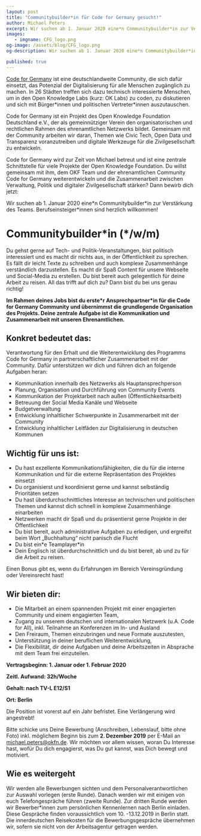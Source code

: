 ```yaml
---
layout: post
title: "Communitybuilder*in für Code for Germany gesucht!"
author: Michael Peters
excerpt: Wir suchen ab 1. Januar 2020 eine*n Communitybuilder*in zur Verstärkung des Teams. Berufseinsteiger*innen sind herzlich willkommen!
images:
   - imgname: CFG_logo.png
og-image: /assets/blog/CFG_logo.png
og-description: Wir suchen ab 1. Januar 2020 eine*n Communitybuilder*in zur Verstärkung des Teams. Berufseinsteiger*innen sind herzlich willkommen!

published: true
---
```


[Code for Germany](https://codefor.de/) ist eine deutschlandweite Community, die sich dafür einsetzt, das Potenzial der Digitalisierung für alle Menschen zugänglich zu machen. In 26 Städten treffen sich dazu technisch interessierte Menschen, um in den Open Knowledge Labs (kurz: OK Labs) zu coden, zu diskutieren und sich mit Bürger\*innen und politischen Vertreter\*innen auszutauschen.

Code for Germany ist ein Projekt des Open Knowledge Foundation Deutschland e.V., der als gemeinnütziger Verein den organisatorischen und rechtlichen Rahmen des ehrenamtlichen Netzwerks bildet. Gemeinsam mit der Community arbeiten wir daran, Themen wie Civic Tech, Open Data und Transparenz voranzutreiben und digitale Werkzeuge für die Zivilgesellschaft zu entwickeln.

Code for Germany wird zur Zeit von Michael betreut und ist eine zentrale Schnittstelle für viele Projekte der Open Knowledge Foundation. Du willst gemeinsam mit ihm, dem OKF Team und der ehrenamtlichen Community Code for Germany weiterentwickeln und die Zusammenarbeit zwischen Verwaltung, Politik und digitaler Zivilgesellschaft stärken? Dann bewirb dich jetzt:

Wir suchen ab 1. Januar 2020 eine\*n Communitybuilder\*in zur Verstärkung des Teams. Berufseinsteiger\*innen sind herzlich willkommen!

# Communitybuilder\*in (\*/w/m)

Du gehst gerne auf Tech- und Politik-Veranstaltungen, bist politisch interessiert und es macht dir nichts aus, in der Öffentlichkeit zu sprechen. Es fällt dir leicht Texte zu schreiben und auch komplexe Zusammenhänge verständlich darzustellen. Es macht dir Spaß Content für unsere Webseite und Social-Media zu erstellen. Du bist bereit auch gelegentlich für deine Arbeit zu reisen. All das trifft auf dich zu? Dann bist du bei uns genau richtig!

**Im Rahmen deines Jobs bist du erste*r Ansprechpartner\*in für die Code for Germany Community und übernimmst die grundlegende Organisation des Projekts. Deine zentrale Aufgabe ist die Kommunikation und Zusammenarbeit mit unseren Ehrenamtlichen.**

## Konkret bedeutet das:

Verantwortung für den Erhalt und die Weiterentwicklung des Programms Code for Germany in partnerschaftlicher Zusammenarbeit mit der Community. Dafür unterstützen wir dich und führen dich an folgende Aufgaben heran:

* Kommunikation innerhalb des Netzwerks als Hauptansprechperson
* Planung, Organisation und Durchführung von Community Events
* Kommunikation der Projektarbeit nach außen (Öffentlichkeitsarbeit)
* Betreuung der Social Media Kanäle und Webseite
* Budgetverwaltung
* Entwicklung inhaltlicher Schwerpunkte in Zusammenarbeit mit der Community
* Entwicklung inhaltlicher Leitfäden zur Digitalisierung in deutschen Kommunen

## Wichtig für uns ist:

* Du hast exzellente Kommunikationsfähigkeiten, die du für die interne Kommunikation und für die externe Repräsentation des Projektes einsetzt
* Du organisierst und koordinierst gerne und kannst selbständig Prioritäten setzen
* Du hast überdurchschnittliches Interesse an technischen und politischen Themen und kannst dich schnell in komplexe Zusammenhänge einarbeiten
* Netzwerken macht dir Spaß und du präsentierst gerne Projekte in der Öffentlichkeit
* Du bist bereit, auch administrative Aufgaben zu erledigen, und ergreifst beim Wort „Buchhaltung“ nicht panisch die Flucht
* Du bist ein\*e Teamplayer\*in
* Dein Englisch ist überdurchschnittlich und du bist bereit, ab und zu für die Arbeit zu reisen.

Einen Bonus gibt es, wenn du Erfahrungen im Bereich Vereinsgründung oder Vereinsrecht hast!

## Wir bieten dir:

* Die Mitarbeit an einem spannenden Projekt mit einer engagierten Community und einem engagierten Team,
* Zugang zu unserem deutschen und internationalen Netzwerk (u.A. Code for All), inkl. Teilnahme an Konferenzen im In- und Ausland
* Den Freiraum, Themen einzubringen und neue Formate auszutesten,
* Unterstützung in deiner beruflichen Weiterentwicklung,
* Die Flexibilität, dir deine Aufgaben und deine Arbeitszeiten in Absprache mit dem Team frei einzuteilen.

**Vertragsbeginn: 1. Januar oder 1. Februar 2020**

**Zeitl. Aufwand: 32h/Woche**

**Gehalt: nach TV-L E12/S1**

**Ort: Berlin**

Die Position ist vorerst auf ein Jahr befristet. Eine Verlängerung wird angestrebt!

Bitte schicke uns Deine Bewerbung (Anschreiben, Lebenslauf, bitte ohne Foto) inkl. möglichem Beginn bis zum **2. Dezember 2019** per E-Mail an michael.peters@okfn.de. Wir möchten vor allem wissen, woran Du Interesse hast, wofür Du dich engagierst, was Du gut kannst, was Dich bewegt und motiviert.

## Wie es weitergeht

Wir werden alle Bewerbungen sichten und dem Personalverantwortlichen zur Auswahl vorlegen (erste Runde). Danach werden wir mit einigen von euch Telefongespräche führen (zweite Runde). Zur dritten Runde werden wir Bewerber\*innen zum persönlichen Kennenlernen nach Berlin einladen. Diese Gespräche finden voraussichtlich vom 10. -13.12.2019 in Berlin statt. Die innerdeutschen Reisekosten für die Bewerbungsgespräche übernehmen wir, sofern sie nicht von der Arbeitsagentur getragen werden.
